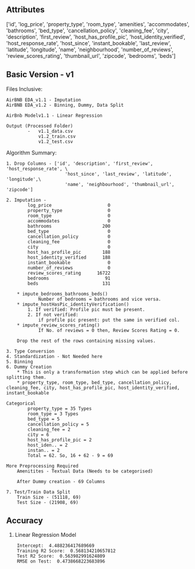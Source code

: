 ## Attributes

['id', 'log_price', 'property_type', 'room_type', 'amenities',
       'accommodates', 'bathrooms', 'bed_type', 'cancellation_policy',
       'cleaning_fee', 'city', 'description', 'first_review',
       'host_has_profile_pic', 'host_identity_verified', 'host_response_rate',
       'host_since', 'instant_bookable', 'last_review', 'latitude',
       'longitude', 'name', 'neighbourhood', 'number_of_reviews',
       'review_scores_rating', 'thumbnail_url', 'zipcode', 'bedrooms', 'beds']


## Basic Version - v1

Files Inclusive: 
```
AirBNB EDA_v1.1 - Imputation
AirBNB EDA_v1.2 - Binning, Dummy, Data Split

AirBnb Modelv1.1 - Linear Regression

Output (Processed Folder) 
		-	v1.1_data.csv
			v1.2_train.csv
			v1.2_test.csv
```

Algorithm Summary:
```
1. Drop Columns - ['id', 'description', 'first_review', 'host_response_rate', \
                      'host_since', 'last_review', 'latitude', 'longitude',\
                      'name', 'neighbourhood', 'thumbnail_url', 'zipcode']
                      
2. Imputation -
        log_price                     0
        property_type                 0
        room_type                     0
        accommodates                  0
        bathrooms                   200
        bed_type                      0
        cancellation_policy           0
        cleaning_fee                  0
        city                          0
        host_has_profile_pic        188
        host_identity_verified      188
        instant_bookable              0
        number_of_reviews             0
        review_scores_rating      16722
        bedrooms                     91
        beds                        131
        
    * impute_bedrooms_bathrooms_beds()
            Number of bedrooms = bathrooms and vice versa.
    * impute_hostHasPic_identityVerification()
        1. If verified: Profile pic must be present.
        2. If not verified: 
            if profile pic present: put the same in verified col.
    * impute_review_scores_rating()
            If No. of reviews = 0 then, Review Scores Rating = 0.
    
    Drop the rest of the rows containing missing values.
    
3. Type Conversion
4. Standardization - Not Needed here
5. Binning
6. Dummy Creation
    * This is only a transformation step which can be applied before splitting them.
    * property_type, room_type, bed_type, cancellation_policy, cleaning_fee, city, host_has_profile_pic, host_identity_verified, instant_bookable

Categorical
        property_type = 35 Types
        room_type = 3 Types
        bed_type = 5
        cancellation_policy = 5
        cleaning_fee = 2
        city = 6
        host_has_profile_pic = 2
        host_iden.. = 2
        instan.. = 2
        Total = 62. So, 16 + 62 - 9 = 69
        
More Preprocessing Required
    Amenitites - Textual Data (Needs to be categorised)
    
    After Dummy creation - 69 Columns
    
7. Test/Train Data Split
    Train Size - (51118, 69)
    Test Size - (21908, 69)

```
## Accuracy
1. Linear Regression Model
```
    Intercept:  4.488236417689669
    Training R2 Score:  0.568134210657812
    Test R2 Score:  0.563982991624809
    RMSE on Test:  0.4738668223683896
```
